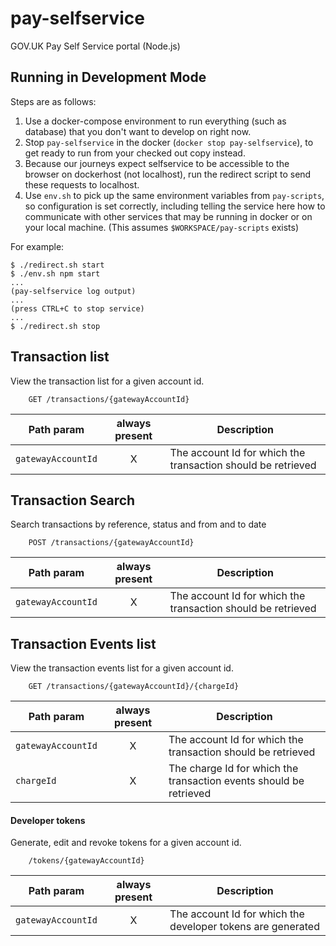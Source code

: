 # pay-selfservice
GOV.UK Pay Self Service portal (Node.js)

## Running in Development Mode

Steps are as follows:

1. Use a docker-compose environment to run everything (such as database) that you don't want to develop on right now.
2. Stop `pay-selfservice` in the docker (`docker stop pay-selfservice`), to get ready to run from your checked out copy instead.
3. Because our journeys expect selfservice to be accessible to the browser on dockerhost (not localhost), run the redirect script to send these requests to localhost.
3. Use `env.sh` to pick up the same environment variables from `pay-scripts`, so configuration is set correctly, including telling the service here how to communicate with other services that may be running in docker or on your local machine. (This assumes `$WORKSPACE/pay-scripts` exists)

For example:

```
$ ./redirect.sh start
$ ./env.sh npm start
...
(pay-selfservice log output)
...
(press CTRL+C to stop service)
...
$ ./redirect.sh stop
```


## Transaction list

View the transaction list for a given account id.

```
    GET /transactions/{gatewayAccountId}
```

| Path param               | always present | Description                               |
| ------------------------ |:--------:| -----------------------------------------       |
| `gatewayAccountId`       | X | The account Id for which the transaction should be retrieved  |

## Transaction Search

Search transactions by reference, status and from and to date

```
    POST /transactions/{gatewayAccountId}
```

| Path param               | always present | Description                               |
| ------------------------ |:--------:| -----------------------------------------       |
| `gatewayAccountId`       | X | The account Id for which the transaction should be retrieved  |

## Transaction Events list

View the transaction events list for a given account id.

```
    GET /transactions/{gatewayAccountId}/{chargeId}
```

| Path param               | always present | Description                               |
| ------------------------ |:--------:| -----------------------------------------       |
| `gatewayAccountId`       | X | The account Id for which the transaction should be retrieved  |
| `chargeId`               | X | The charge Id for which the transaction events should be retrieved  |


#### Developer tokens

Generate, edit and revoke tokens for a given account id.

```
    /tokens/{gatewayAccountId}
```

| Path param               | always present | Description                               |
| ------------------------ |:--------:| -----------------------------------------       |
| `gatewayAccountId`       | X | The account Id for which the developer tokens are generated  |
